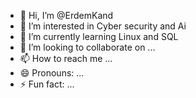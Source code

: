 - 👋 Hi, I’m @ErdemKand
- 👀 I’m interested in Cyber security and Ai 
- 🌱 I’m currently learning Linux and SQL  
- 💞️ I’m looking to collaborate on ...
- 📫 How to reach me ...
- 😄 Pronouns: ...
- ⚡ Fun fact: ...

<!---
ErdemKand/ErdemKand is a ✨ special ✨ repository because its `README.md` (this file) appears on your GitHub profile.
You can click the Preview link to take a look at your changes.
--->
